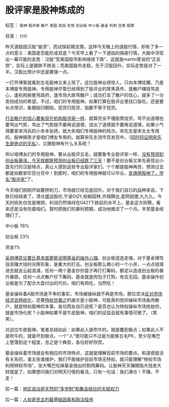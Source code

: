 # 股评家是股神炼成的

标签： `股神` `股评家` `散户` `美国` `卖拐` `忽悠` `创业板` `中小板` `基金` `机构` `庄家` `股票` 

目录： `打印`

昨天道股因汉股“崩溃”，而试探前期支撑。这样今天晚上的道股行情，却有了多一点的意义：美国是否能形成双底？今天早上看了一下道指的隔夜行情，大脑中浮现出一幕可能的走势：汉股“受美国股市影响继续下跌”，这就是martin曾说的“正反馈”，实际上是跟跌不跌涨；而美国股市走稳，先于汉股回升。实际走势是对了一半。汉股比预计中还是要强一点。



一打开博客就看到五毛股神又来上班了。这位股神业绩惊人，只向本博炫耀，乃是本博是专用股神。专用股神尽管已经得到了股评业的厚黑真传，逢散户赚钱骂良心，逢机构挨套骂政府，逢市场大跌骂散户；成功打击了散户的信心，就多了一分卖拐成功的希望。不过，咱们的专用股神，如果打算在股评业里找口饭吃，还是要长点常识，象期指归期指，现货归现货，指数不等于现货。

[打击散户的信心要象现在机构股评家一样](../../../2010/5/10/逢大跌打击散户自信心是庄托的伎俩.md)，就算完全不懂股票投资，骂不出道理也要骂出气势，骂出了气势就不要再说道德，说出了道德就不要再说道理，如果小气得要拿宋鸿兵的小本本张扬，就大失咱们专用股神的档次。宋先生是宋太太专用的，股神搞笑才是咱们博友专用的。就算宋先生测市百发百中，（[同时将证明宋先生是绝对的无私](../../../2008/9/2/不喜欢张五常，朗咸平，宋鸿兵，刘军洛等人的阴谋论.md)），又跟股神有什么关系呢？

所以咱博友们的专用股神，要从业股评五毛，就要象专业股评家一样，[没有预测到创业板暴涨，今天就都能预测创业板已经跌了三天](../../../2009/12/2/“投机创业板”是投资者的权力.md)！要不是创业板又率先表现出小盘先行的汉股特点，真让人感到这些专业股评家们，个个都是股神再世，预测过去都是如数家珍百分百中！到那时，咱们的专用股神就可以毕业，[变通用股神了，学名“股评家”](../../../2010/3/10/处处股神都是哲学家.md)了。



今天咱们刚刚开始要拼刺刀，市场就已经见底回升。对于我们自已的品种来说，下跌已经结束了。清仓盛运股份,宁波GQY,棕榈园林,齐翔腾达,星网锐捷,九九久。今天的损失仅仅是微阴，利润仍然保持在0421下跌前的水平上。基金这次折腾，看来还是没有伤着咱们。暂时把我们的暴利预期，成功地推迟了一个月。辛苦基金经理们了。

中小板 76%

创业板 23%

资金1%



[采用博弈论要比基本面更能说明基金的操作心理](../../../2010/6/29/与“天”斗，与庄斗，其乐无穷；.md)。创业板连连走强，对于基金理性投资赚大钱的光辉形象，是重大的打击。创业板那么微小的一个小井，一点点钱填进去就会云起浪涌，任何一两个基金抄抄盘子再打打筹码，都足以造成创业板的暴升暴跌。任何一点点散户抄下筹码，基金就是肉包子打狗，有去无回。基金操作创业板是为了配合大盘付出的代价。咱们有肉吃，当然吃！

基金操纵着A股市场是不争的事实，市场被操纵就不再是市场，那位坚决[反对市场经济去特权化](../../../2009/7/29/市场经济去特权化的真正利益阻力.md)，还要[特权世袭之](../../../2010/3/2/封建社会的权力世袭.md)的曲文星小股神，可能真的信仰操纵市场鱼肉散户，就是特权股神的本事。各位网友自已说呢？是否也认为特权操纵市场抢劫你，就是市场化呢？小股神如果不是牛皮股神，咱们的证监会就有事情可做了。（笑笑）。

对这位牛皮股神，笔者总结如此：如果此人是吹牛的，就是蠢到极点；如果此人不是吹牛的，就是坏到极点。一个“人”很可能只不过是为能够五毛PK，至少在嘴巴上堕落到这个程度，总之是个典型，各位好好欣赏。

基金操纵着市场就会有相应的市场特点，这就是理解目前市场的要点。和道德是没有关系的，谁主张谁维护，我们不能维护目前市场无特权，就只能理解“特权市场利用特权市场”，张大嘴巴吃掉基金抛出的割肉筹码。让股神天天赚期指大钱发大财就是了。如果想问我们对明天行情的看法，只有一句话：我们满仓！不赚，不走！

前一篇：[地区自治是天然的“多党制”和集会结社的天赋权力](../../../2010/6/29/地区自治是天然的“多党制”和集会结社的天赋权力.md)

后一篇：[人权是民主的最基础因素和政治挂帅](../../../2010/6/30/人权是民主的最基础因素和政治挂帅.md)